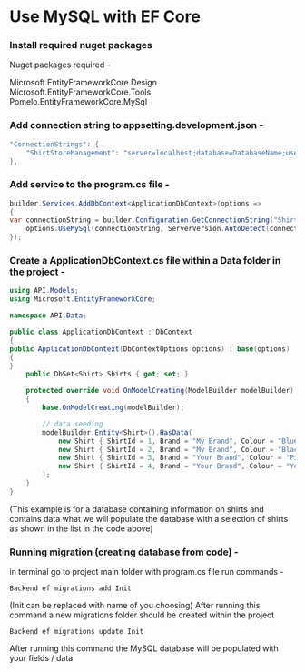# Use MySQL with EF Core

### Install required nuget packages
Nuget packages required -

Microsoft.EntityFrameworkCore.Design  
Microsoft.EntityFrameworkCore.Tools  
Pomelo.EntityFrameworkCore.MySql

### Add connection string to appsetting.development.json -
```c#
"ConnectionStrings": {
    "ShirtStoreManagement": "server=localhost;database=DatabaseName;user=root;password=password"
},
```
### Add service to the program.cs file -
```c#
builder.Services.AddDbContext<ApplicationDbContext>(options =>
{
var connectionString = builder.Configuration.GetConnectionString("ShirtStoreManagement");
    options.UseMySql(connectionString, ServerVersion.AutoDetect(connectionString));
});
```
### Create a ApplicationDbContext.cs file within a Data folder in the project -
```c#
using API.Models;
using Microsoft.EntityFrameworkCore;

namespace API.Data;

public class ApplicationDbContext : DbContext
{
public ApplicationDbContext(DbContextOptions options) : base(options)
{
}
    public DbSet<Shirt> Shirts { get; set; }

    protected override void OnModelCreating(ModelBuilder modelBuilder)
    {
        base.OnModelCreating(modelBuilder);

        // data seeding
        modelBuilder.Entity<Shirt>().HasData(
            new Shirt { ShirtId = 1, Brand = "My Brand", Colour = "Blue", Gender = "Men", Price = 30, Size = 10 },
            new Shirt { ShirtId = 2, Brand = "My Brand", Colour = "Black", Gender = "Men", Price = 35, Size = 12 },
            new Shirt { ShirtId = 3, Brand = "Your Brand", Colour = "Pink", Gender = "Women", Price = 28, Size = 8 },
            new Shirt { ShirtId = 4, Brand = "Your Brand", Colour = "Yellow", Gender = "Women", Price = 30, Size = 9 }
        );
    }
}
```
(This example is for a database containing information on shirts and contains data what we will populate
the database with a selection of shirts as shown in the list in the code above)

### Running migration (creating database from code) -
in terminal go to project main folder with program.cs file
run commands -
```shell
Backend ef migrations add Init
```

(Init can be replaced with name of you choosing)
After running this command a new migrations folder should be created within the project

```shell
Backend ef migrations update Init
```

After running this command the MySQL database will be populated with your fields / data